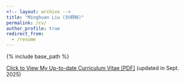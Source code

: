 ```yaml
---
<!-- layout: archive -->
title: "Minghuan Liu (刘明桓)"
permalink: /cv/
author_profile: true
redirect_from:
  - /resume
---
```


{% include base_path %}

[Click to View My Up-to-date Curriculum Vitae [PDF]](http://ericonaldo.github.io/files/minghuanliu_cv.pdf) (updated in Sept. 2025)

<!-- <embed src="http://ericonaldo.github.io/files/mhliu_cv.pdf" width="650" height="1800" type='application/pdf'> -->
